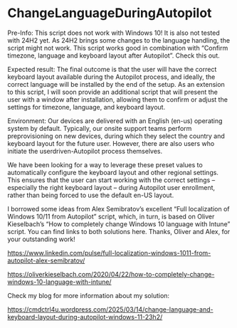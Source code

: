 # ChangeLanguageDuringAutopilot

Pre-Info: This script does not work with Windows 10! It is also not tested with 24H2 yet. As 24H2 brings some changes to the language handling, the script might not work. This script works good in combination with “Confirm timezone, language and keyboard layout after Autopilot”. Check this out.

Expected result: The final outcome is that the user will have the correct keyboard layout available during the Autopilot process, and ideally, the correct language will be installed by the end of the setup. As an extension to this script, I will soon provide an additional script that will present the user with a window after installation, allowing them to confirm or adjust the settings for timezone, language, and keyboard layout.

Environment: Our devices are delivered with an English (en-us) operating system by default. Typically, our onsite support teams perform preprovisioning on new devices, during which they select the country and keyboard layout for the future user. However, there are also users who initiate the userdriven-Autopilot process themselves.

We have been looking for a way to leverage these preset values to automatically configure the keyboard layout and other regional settings. This ensures that the user can start working with the correct settings – especially the right keyboard layout – during Autopilot user enrollment, rather than being forced to use the default en-US layout.

I borrowed some ideas from Alex Semibratov’s excellent “Full localization of Windows 10/11 from Autopilot” script, which, in turn, is based on Oliver Kieselbach’s “How to completely change Windows 10 language with Intune” script. You can find links to both solutions here. Thanks, Oliver and Alex, for your outstanding work!

https://www.linkedin.com/pulse/full-localization-windows-1011-from-autopilot-alex-semibratov/

https://oliverkieselbach.com/2020/04/22/how-to-completely-change-windows-10-language-with-intune/


Check my blog for more information about my solution: 

https://cmdctrl4u.wordpress.com/2025/03/14/change-language-and-keyboard-layout-during-autopilot-windows-11-23h2/
